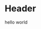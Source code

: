 <!-- TITLE: Second Page -->
<!-- SUBTITLE: A quick summary of Second Page -->

# Header

hello world